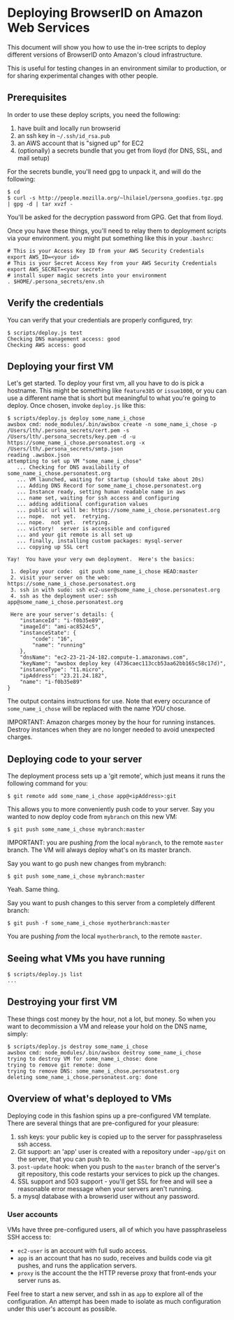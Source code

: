 <!-- This Source Code Form is subject to the terms of the Mozilla Public
   - License, v. 2.0. If a copy of the MPL was not distributed with this
   - file, You can obtain one at http://mozilla.org/MPL/2.0/. -->

# Deploying BrowserID on Amazon Web Services

This document will show you how to use the in-tree scripts to deploy
different versions of BrowserID onto Amazon's cloud infrastructure.

This is useful for testing changes in an environment similar to
production, or for sharing experimental changes with other people.

## Prerequisites

In order to use these deploy scripts, you need the following:

  1. have built and locally run browserid
  2. an ssh key in `~/.ssh/id_rsa.pub`
  3. an AWS account that is "signed up" for EC2
  4. (optionally) a secrets bundle that you get from lloyd (for DNS, SSL, and mail setup)

For the secrets bundle, you'll need gpg to unpack it, and will do
the following:

    $ cd
    $ curl -s http://people.mozilla.org/~lhilaiel/persona_goodies.tgz.gpg | gpg -d | tar xvzf -

You'll be asked for the decryption password from GPG.  Get that from
lloyd.

Once you have these things, you'll need to relay them to deployment
scripts via your environment.  you might put something like this
in your `.bashrc`:

    # This is your Access Key ID from your AWS Security Credentials
    export AWS_ID=<your id>
    # This is your Secret Access Key from your AWS Security Credentials
    export AWS_SECRET=<your secret>
    # install super magic secrets into your environment
    . $HOME/.persona_secrets/env.sh

## Verify the credentials

You can verify that your credentials are properly configured, try:

    $ scripts/deploy.js test
    Checking DNS management access: good
    Checking AWS access: good

## Deploying your first VM

Let's get started.  To deploy your first vm, all you have to do is pick a 
hostname.  This might be something like `feature385` or `issue1000`, or 
you can use a different name that is short but meaningful to what you're
going to deploy.  Once chosen, invoke `deploy.js` like this:

    $ scripts/deploy.js deploy some_name_i_chose
    awsbox cmd: node_modules/.bin/awsbox create -n some_name_i_chose -p /Users/lth/.persona_secrets/cert.pem -s /Users/lth/.persona_secrets/key.pem -d -u https://some_name_i_chose.personatest.org -x /Users/lth/.persona_secrets/smtp.json
    reading .awsbox.json
    attempting to set up VM "some_name_i_chose"
       ... Checking for DNS availability of some_name_i_chose.personatest.org
       ... VM launched, waiting for startup (should take about 20s)
       ... Adding DNS Record for some_name_i_chose.personatest.org
       ... Instance ready, setting human readable name in aws
       ... name set, waiting for ssh access and configuring
       ... adding additional configuration values
       ... public url will be: https://some_name_i_chose.personatest.org
       ... nope.  not yet.  retrying.
       ... nope.  not yet.  retrying.
       ... victory!  server is accessible and configured
       ... and your git remote is all set up
       ... finally, installing custom packages: mysql-server
       ... copying up SSL cert
    
    Yay!  You have your very own deployment.  Here's the basics:
    
     1. deploy your code:  git push some_name_i_chose HEAD:master
     2. visit your server on the web: https://some_name_i_chose.personatest.org
     3. ssh in with sudo: ssh ec2-user@some_name_i_chose.personatest.org
     4. ssh as the deployment user: ssh app@some_name_i_chose.personatest.org
    
     Here are your server's details: {
        "instanceId": "i-f0b35e89",
        "imageId": "ami-ac8524c5",
        "instanceState": {
            "code": "16",
            "name": "running"
        },
        "dnsName": "ec2-23-21-24-182.compute-1.amazonaws.com",
        "keyName": "awsbox deploy key (4736caec113ccb53aa62bb165c58c17d)",
        "instanceType": "t1.micro",
        "ipAddress": "23.21.24.182",
        "name": "i-f0b35e89"
    }

The output contains instructions for use.  Note that every occurance of 
`some_name_i_chose` will be replaced with the name *YOU* chose.

IMPORTANT: Amazon charges money by the hour for running instances.  Destroy
instances when they are no longer needed to avoid unexpected charges.

## Deploying code to your server

The deployment process sets up a 'git remote', which just means it runs
the following command for you:

    $ git remote add some_name_i_chose app@<ipAddress>:git

This allows you to more conveniently push code to your server.  Say 
you wanted to now deploy code from `mybranch` on this new VM:

    $ git push some_name_i_chose mybranch:master

IMPORTANT: you are pushing *from* the local `mybranch`, to the remote 
`master` branch.  The VM will always deploy what's on its master branch.

Say you want to go push new changes from mybranch:

    $ git push some_name_i_chose mybranch:master

Yeah.  Same thing.

Say you want to push changes to this server from a completely different
branch:

    $ git push -f some_name_i_chose myotherbranch:master

You are pushing *from* the local `myotherbranch`, to the remote `master`.

## Seeing what VMs you have running

    $ scripts/deploy.js list
    ...

## Destroying your first VM

These things cost money by the hour, not a lot, but money.  So when you want to
decommission a VM and release your hold on the DNS name, simply:

    $ scripts/deploy.js destroy some_name_i_chose
    awsbox cmd: node_modules/.bin/awsbox destroy some_name_i_chose
    trying to destroy VM for some_name_i_chose: done
    trying to remove git remote: done
    trying to remove DNS: some_name_i_chose.personatest.org
    deleting some_name_i_chose.personatest.org: done

## Overview of what's deployed to VMs

Deploying code in this fashion spins up a pre-configured VM template.
There are several things that are pre-configured for your pleasure:

  1. ssh keys: your public key is copied up to the server for passphraseless
     ssh access.
  2. Git support: an 'app' user is created with a repository under `~app/git`
     on the server, that you can push to.
  3. `post-update` hook: when you push to the `master` branch of the server's
     git repository, this code restarts your services to pick up the changes.
  4. SSL support and 503 support - you'll get SSL for free and will see
     a reasonable error message when your servers aren't running.
  5. a mysql database with a browserid user without any password.

### User accounts

VMs have three pre-configured users, all of which you have passphraseless SSH
access to:

  * `ec2-user` is an account with full sudo access.
  * `app` is an account that has no sudo, receives and builds code via git
    pushes, and runs the application servers.
  * `proxy` is the account the the HTTP reverse proxy that front-ends your server
    runs as.

Feel free to start a new server, and ssh in as `app` to explore all of the
configuration.  An attempt has been made to isolate as much configuration 
under this user's account as possible.
